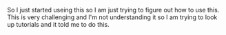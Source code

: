 So I just started useing this so I am just trying to figure out how to use this. This is very challenging and I'm not understanding it so I am trying to look up tutorials and it told me to do this.
